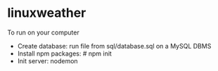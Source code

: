 # linuxweather
To run on your computer 
  - Create database: run file from sql/database.sql on a MySQL DBMS
  - Install npm packages: # npm init
  - Init server: nodemon
